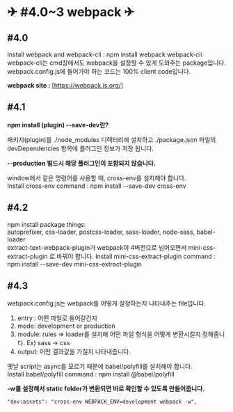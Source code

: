 # ✈ #4.0~3 webpack ✈

## #4.0

Install webpack and webpack-cli : npm install webpack webpack-cli  
webpack-cli는 cmd창에서도 webpack을 설정할 수 있게 도와주는 package입니다.  
webpack.config.js에 들어가야 하는 코드는 100% client code입니다.

**webpack site :** [https://webpack.js.org/]

## #4.1

**npm install (plugin) --save-dev란?**

패키지(plugin)를 ./node_modules 디렉터리에 설치하고 ./package.json 파일의 devDependencies 항목에 플러그인 정보가 저장 됩니다.

**--production 빌드시 해당 플러그인이 포함되지 않습니다.**

window에서 같은 명령어를 사용할 때, cross-env를 설치해야 합니다.  
Install cross-env command : npm install --save-dev cross-env

## #4.2

npm install package things:  
autoprefixer, css-loader, postcss-loader, sass-loader, node-sass, babel-loader  
extract-text-webpack-plugin가 webpack이 4버전으로 넘어오면서 mini-css-extract-plugin 로 바꿔야 합니다.
Install mini-css-extract-plugin command : npm install --save-dev mini-css-extract-plugin

## #4.3

webpack.config.js는 webpack를 어떻게 설정하는지 나타내주는 file입니다.

1. entry : 어떤 파일로 들어갈건지
2. mode: development or production
3. module: rules => loader를 설치해 어떤 파일 형식을 어떻게 변환시킬지 정해줍니다. Ex) sass -> css
4. output: 어떤 결과값을 가질지 나타내줍니다.

옛날 script는 async를 모르기 때문에 babel/polyfill를 설치해야 합니다.  
Install babel/polyfill command : npm install @babel/polyfill

**-w를 설정해서 static folder가 변환되면 바로 확인할 수 있도록 만들어줍니다.**

```
"dev:assets": "cross-env WEBPACK_ENV=development webpack -w",
```
